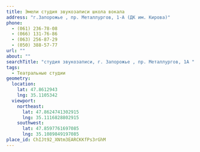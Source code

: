 ```yaml
---
title: Эмели студия звукозаписи школа вокала
address: "г.Запорожье , пр. Металлургов, 1-А (ДК им. Кирова)"
phone:
  - (061) 236-78-08
  - (066) 131-76-86
  - (063) 256-87-29
  - (050) 388-57-77
url: ""
about: ""
searchTitle: "студия звукозаписи, г. Запорожье , пр. Металлургов, 1А "
tags:
  - Театральные студии
geometry:
  location:
    lat: 47.8612943
    lng: 35.1105342
  viewport:
    northeast:
      lat: 47.8624741302915
      lng: 35.1116828802915
    southwest:
      lat: 47.8597761697085
      lng: 35.1089849197085
place_id: ChIJt92_XNtm3EARCKKfPs3rGhM
---
```

